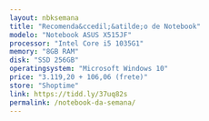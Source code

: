 ```yaml
---
layout: nbksemana
title: "Recomenda&ccedil;&atilde;o de Notebook"
modelo: "Notebook ASUS X515JF"
processor: "Intel Core i5 1035G1"
memory: "8GB RAM"
disk: "SSD 256GB"
operatingsystem: "Microsoft Windows 10"
price: "3.119,20 + 106,06 (frete)"
store: "Shoptime"
link: https://tidd.ly/37uq82s
permalink: /notebook-da-semana/
---
```

